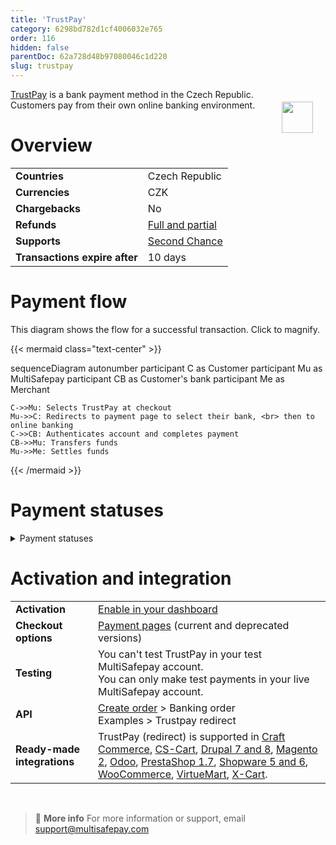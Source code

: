 ```yaml
---
title: 'TrustPay'
category: 6298bd782d1cf4006032e765
order: 116
hidden: false
parentDoc: 62a728d48b97080046c1d220
slug: trustpay
---
```


<img src="https://raw.githubusercontent.com/MultiSafepay/docs/master/static/logo/Payment_methods/TrustPay.svg" width="50" align="right" style="margin: 20px; max-height: 75px"/>

[TrustPay](https://www.trustpay.eu/) is a bank payment method in the Czech Republic. Customers pay from their own online banking environment.

# Overview

|   |   |  
|---|---|
| **Countries**  | Czech Republic  | 
| **Currencies**  | CZK | 
| **Chargebacks**  | No  | 
| **Refunds** | [Full and partial](/refunds/)  |
| **Supports** | [Second Chance](/second-chance/) |
| **Transactions expire after** | 10 days |

# Payment flow

This diagram shows the flow for a successful transaction. Click to magnify.

{{< mermaid class="text-center" >}}

sequenceDiagram
    autonumber
    participant C as Customer
    participant Mu as MultiSafepay
    participant CB as Customer's bank
    participant Me as Merchant

    C->>Mu: Selects TrustPay at checkout
    Mu->>C: Redirects to payment page to select their bank, <br> then to online banking
    C->>CB: Authenticates account and completes payment
    CB->>Mu: Transfers funds 
    Mu->>Me: Settles funds

{{< /mermaid >}}

# Payment statuses  

<details id="payment-statuses">
<summary>Payment statuses</summary>
<br>

**Order status:** Changes as the customer's order with you progresses towards shipment (independent of payment)

**Transaction status:** Changes as the funds progress towards settlement in your account balance

For more information, see [Payment statuses](/payment-statuses/).

| Description | Order status | Transaction status |
|---|---|---|
| **Payments** | | |
| The customer has been redirected to their bank. | Initialized | Initialized |
| MultiSafepay has collected payment.| Completed | Completed |
| The transaction was cancelled. | Void   | Cancelled   |
| The customer didn't complete payment within 10 days. | Expired | Expired |
|**Refunds**|||
| Refund initiated. | Reserved | Reserved |
| Refund complete. | Completed | Completed |

</details>

# Activation and integration

| | |
|---|---|
| **Activation** | [Enable in your dashboard](/payment-methods/#enable-in-dashboard) |
| **Checkout options** | [Payment pages](/payment-pages/) (current and deprecated versions) |
| **Testing** | You can't test TrustPay in your test MultiSafepay account. <br> You can only make test payments in your live MultiSafepay account. |
| **API** | [Create order](https://docs-api.multisafepay.com/reference/createorder) > Banking order <br> Examples > Trustpay redirect |
| **Ready-made integrations** | TrustPay (redirect) is supported in [Craft Commerce](/craft-commerce/), [CS-Cart](/cs-cart/), [Drupal 7 and 8](/drupal/), [Magento 2](/magento-2/), [Odoo](/odoo/), [PrestaShop 1.7](/prestashop/), [Shopware 5 and 6](/shopware/), [WooCommerce](/woo-commerce/), [VirtueMart](/virtuemart/), [X-Cart](/x-cart/). |
<br>

> 📘 **More info**
> For more information or support, email <support@multisafepay.com>
